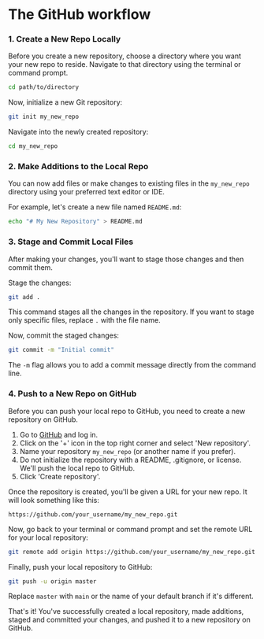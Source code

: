 # The GitHub workflow 

### 1. Create a New Repo Locally

Before you create a new repository, choose a directory where you want your new repo to reside. Navigate to that directory using the terminal or command prompt.

```bash
cd path/to/directory
```

Now, initialize a new Git repository:

```bash
git init my_new_repo
```

Navigate into the newly created repository:

```bash
cd my_new_repo
```

### 2. Make Additions to the Local Repo

You can now add files or make changes to existing files in the `my_new_repo` directory using your preferred text editor or IDE.

For example, let's create a new file named `README.md`:

```bash
echo "# My New Repository" > README.md
```

### 3. Stage and Commit Local Files

After making your changes, you'll want to stage those changes and then commit them. 

Stage the changes:

```bash
git add .
```

This command stages all the changes in the repository. If you want to stage only specific files, replace `.` with the file name.

Now, commit the staged changes:

```bash
git commit -m "Initial commit"
```

The `-m` flag allows you to add a commit message directly from the command line.

### 4. Push to a New Repo on GitHub

Before you can push your local repo to GitHub, you need to create a new repository on GitHub. 

1. Go to [GitHub](https://github.com/) and log in.
2. Click on the '+' icon in the top right corner and select 'New repository'.
3. Name your repository `my_new_repo` (or another name if you prefer).
4. Do not initialize the repository with a README, .gitignore, or license. We'll push the local repo to GitHub.
5. Click 'Create repository'.

Once the repository is created, you'll be given a URL for your new repo. It will look something like this:

```
https://github.com/your_username/my_new_repo.git
```

Now, go back to your terminal or command prompt and set the remote URL for your local repository:

```bash
git remote add origin https://github.com/your_username/my_new_repo.git
```

Finally, push your local repository to GitHub:

```bash
git push -u origin master
```

Replace `master` with `main` or the name of your default branch if it's different.

That's it! You've successfully created a local repository, made additions, staged and committed your changes, and pushed it to a new repository on GitHub.
